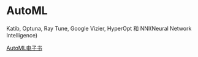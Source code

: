 # AutoML

Katib, Optuna, Ray Tune, Google Vizier, HyperOpt 和 NNI(Neural Network Intelligence)

[AutoML电子书](https://www.automl.org/book/)


